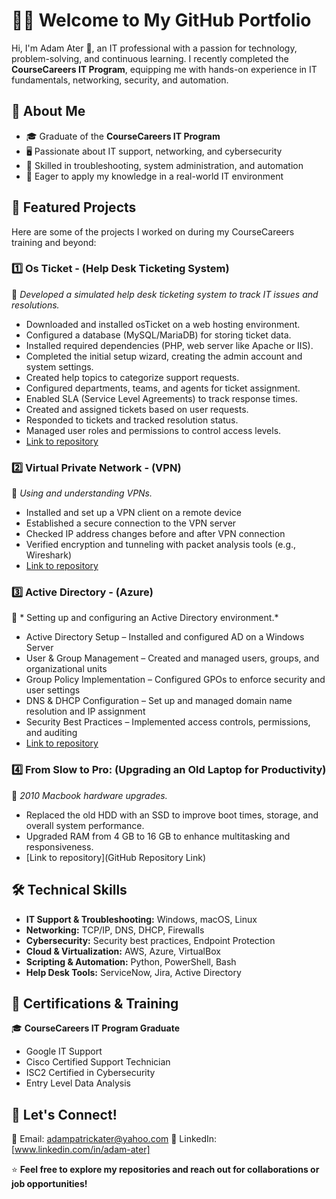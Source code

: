 # 👨‍💻 Welcome to My GitHub Portfolio  

Hi, I'm Adam Ater 👋, an IT professional with a passion for technology, problem-solving, and continuous learning. I recently completed the **CourseCareers IT Program**, equipping me with hands-on experience in IT fundamentals, networking, security, and automation.  

## 🔹 About Me  
- 🎓 Graduate of the **CourseCareers IT Program**  
- 🖥️ Passionate about IT support, networking, and cybersecurity  
- 🔧 Skilled in troubleshooting, system administration, and automation  
- 🎯 Eager to apply my knowledge in a real-world IT environment  

## 📂 Featured Projects  
Here are some of the projects I worked on during my CourseCareers training and beyond:  

### 1️⃣ **Os Ticket - (Help Desk Ticketing System)**  
📌 *Developed a simulated help desk ticketing system to track IT issues and resolutions.*  
- Downloaded and installed osTicket on a web hosting environment.
- Configured a database (MySQL/MariaDB) for storing ticket data.
- Installed required dependencies (PHP, web server like Apache or IIS).
- Completed the initial setup wizard, creating the admin account and system settings.
- Created help topics to categorize support requests.
- Configured departments, teams, and agents for ticket assignment.
- Enabled SLA (Service Level Agreements) to track response times.
- Created and assigned tickets based on user requests.
- Responded to tickets and tracked resolution status.
- Managed user roles and permissions to control access levels.
- [Link to repository](https://github.com/aater0/Os-Ticket)  

### 2️⃣ **Virtual Private Network - (VPN)**  
📌 *Using and understanding VPNs.*  
- Installed and set up a VPN client on a remote device
- Established a secure connection to the VPN server
- Checked IP address changes before and after VPN connection
- Verified encryption and tunneling with packet analysis tools (e.g., Wireshark)
- [Link to repository](https://github.com/aater0/Virtual-Private-Networks-VPN-)  

### 3️⃣ **Active Directory - (Azure)**  
📌 * Setting up and configuring an Active Directory environment.*  
- Active Directory Setup – Installed and configured AD on a Windows Server
- User & Group Management – Created and managed users, groups, and organizational units
- Group Policy Implementation – Configured GPOs to enforce security and user settings
- DNS & DHCP Configuration – Set up and managed domain name resolution and IP assignment
- Security Best Practices – Implemented access controls, permissions, and auditing
- [Link to repository](https://github.com/aater0/Active-Directory)  

### 4️⃣ **From Slow to Pro: (Upgrading an Old Laptop for Productivity)**  
📌 *2010 Macbook hardware upgrades.*  
- Replaced the old HDD with an SSD to improve boot times, storage, and overall system performance.
- Upgraded RAM from 4 GB to 16 GB to enhance multitasking and responsiveness.
- [Link to repository](GitHub Repository Link)  

## 🛠️ Technical Skills  
- **IT Support & Troubleshooting:** Windows, macOS, Linux  
- **Networking:** TCP/IP, DNS, DHCP, Firewalls  
- **Cybersecurity:** Security best practices, Endpoint Protection  
- **Cloud & Virtualization:** AWS, Azure, VirtualBox  
- **Scripting & Automation:** Python, PowerShell, Bash  
- **Help Desk Tools:** ServiceNow, Jira, Active Directory  

## 📜 Certifications & Training  
🎓 **CourseCareers IT Program Graduate**  
- Google IT Support
- Cisco Certified Support Technician
- ISC2 Certified in Cybersecurity
- Entry Level Data Analysis

## 🤝 Let's Connect!  
📧 Email: adampatrickater@yahoo.com 
🔗 LinkedIn: [www.linkedin.com/in/adam-ater]  

⭐ **Feel free to explore my repositories and reach out for collaborations or job opportunities!** 
